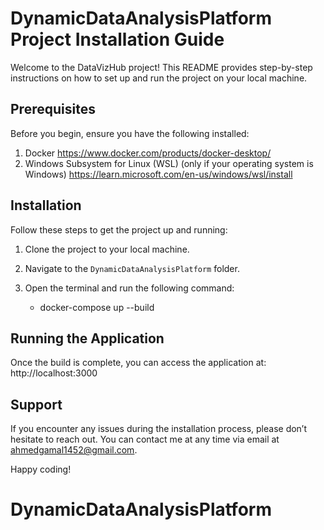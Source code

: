 # DynamicDataAnalysisPlatform Project Installation Guide

Welcome to the DataVizHub project! This README provides step-by-step instructions on how to set up and run the project on your local machine.

## Prerequisites

Before you begin, ensure you have the following installed:

1. Docker https://www.docker.com/products/docker-desktop/
2. Windows Subsystem for Linux (WSL) (only if your operating system is Windows) https://learn.microsoft.com/en-us/windows/wsl/install

## Installation

Follow these steps to get the project up and running:

1. Clone the project to your local machine.
2. Navigate to the `DynamicDataAnalysisPlatform` folder.
3. Open the terminal and run the following command:

   - docker-compose up --build

## Running the Application

Once the build is complete, you can access the application at: http://localhost:3000

## Support

If you encounter any issues during the installation process, please don’t hesitate to reach out. You can contact me at any time via email at ahmedgamal1452@gmail.com.

Happy coding!

# DynamicDataAnalysisPlatform
